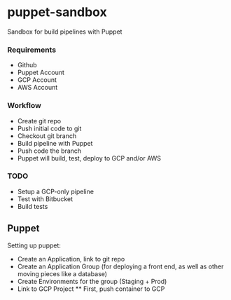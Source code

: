 # puppet-sandbox

Sandbox for build pipelines with Puppet

### Requirements

* Github
* Puppet Account
* GCP Account
* AWS Account

### Workflow

* Create git repo
* Push initial code to git
* Checkout git branch
* Build pipeline with Puppet
* Push code the branch
* Puppet will build, test, deploy to GCP and/or AWS

### TODO

* Setup a GCP-only pipeline
* Test with Bitbucket
* Build tests

## Puppet

Setting up puppet:

* Create an Application, link to git repo
* Create an Application Group (for deploying a front end, as well as other moving pieces like a database)
* Create Environments for the group (Staging + Prod)
* Link to GCP Project
** First, push container to GCP
